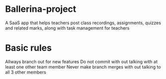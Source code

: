 # Ballerina-project
A SaaS app that helps teachers post class recordings, assignments, quizzes and related marks, along with task management for teachers

# Basic rules
Allways branch out for new features
Do not commit with out talking with at least one other team member
Never make branch merges with out talking to all 3 other members
